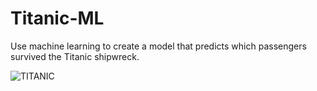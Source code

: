 # Titanic-ML

Use machine learning to create a model that predicts which passengers survived the Titanic shipwreck.

![TITANIC](https://user-images.githubusercontent.com/98430219/213842341-ffd84c81-6633-4b47-9731-1deea698a925.png)
